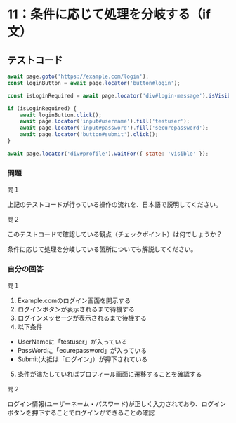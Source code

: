 # 11：条件に応じて処理を分岐する（if文）

## テストコード

```js
await page.goto('https://example.com/login');
const loginButton = await page.locator('button#login');

const isLoginRequired = await page.locator('div#login-message').isVisible();

if (isLoginRequired) {
    await loginButton.click();
    await page.locator('input#username').fill('testuser');
    await page.locator('input#password').fill('securepassword');
    await page.locator('button#submit').click();
}

await page.locator('div#profile').waitFor({ state: 'visible' });
```

### 問題

問１

上記のテストコードが行っている操作の流れを、日本語で説明してください。

問２

このテストコードで確認している観点（チェックポイント）は何でしょうか？

条件に応じて処理を分岐している箇所についても解説してください。

### 自分の回答

問１
1. Example.comのログイン画面を開示する
2. ログインボタンが表示されるまで待機する
3. ログインメッセージが表示されるまで待機する
4.  以下条件
- UserNameに「testuser」が入っている
- PassWordに「ecurepassword」が入っている
- Submit(大抵は「ログイン」）が押下されている
5. 条件が満たしていればプロフィール画面に遷移することを確認する

問２

ログイン情報(ユーザーネーム・パスワード)が正しく入力されており、ログインボタンを押下することでログインができることの確認

